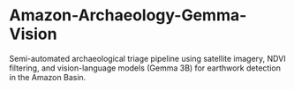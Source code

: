 # Amazon-Archaeology-Gemma-Vision
Semi-automated archaeological triage pipeline using satellite imagery, NDVI filtering, and vision-language models (Gemma 3B) for earthwork detection in the Amazon Basin.
